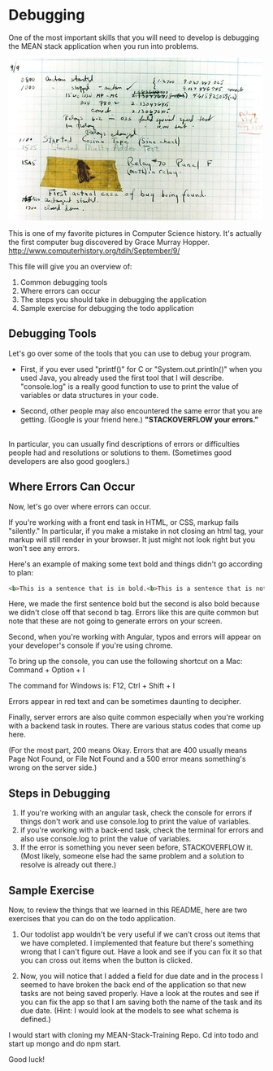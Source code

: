 # Debugging

One of the most important skills that you will need to develop is debugging the MEAN stack application when you run into problems.

![alt text](First_bug.jpg)

This is one of my favorite pictures in Computer Science history. It's actually the first computer bug discovered by Grace Murray Hopper. <http://www.computerhistory.org/tdih/September/9/>

This file will give you an overview of:

1. Common debugging tools
2. Where errors can occur
3. The steps you should take in debugging the application
4. Sample exercise for debugging the todo application

## Debugging Tools

Let's go over some of the tools that you can use to debug your program.

- First, if you ever used "printf()" for C or "System.out.println()" when you used Java, you already used the first tool that I will describe. "console.log" is a really good function to use to print the value of variables or data structures in your code.

- Second, other people may also encountered the same error that you are getting. (Google is your friend here.) **"STACKOVERFLOW your errors."**
<br>
In particular, you can usually find descriptions of errors or difficulties people had and resolutions or solutions to them. (Sometimes good developers are also good googlers.)

## Where Errors Can Occur

Now, let's go over where errors can occur.

If you're working with a front end task in HTML, or CSS, markup fails "silently." In particular, if you make a mistake in not closing an html tag, your markup will still render in your browser. It just might not look right but you won't see any errors.

Here's an example of making some text bold and things didn't go according to plan:

```html
<b>This is a sentence that is in bold.<b>This is a sentence that is not supposed to be bold.
```

Here, we made the first sentence bold but the second is also bold because we didn't close off that second b tag. Errors like this are quite common but note that these are not going to generate errors on your screen.

Second, when you're working with Angular, typos and errors will appear on your developer's console if you're using chrome.

To bring up the console, you can use the following shortcut on a Mac: Command + Option + I

The command for Windows is: F12, Ctrl + Shift + I

Errors appear in red text and can be sometimes daunting to decipher.

Finally, server errors are also quite common especially when you're working with a backend task in routes. There are various status codes that come up here.

(For the most part, 200 means Okay. Errors that are 400 usually means Page Not Found, or File Not Found and a 500 error means something's wrong on the server side.)

## Steps in Debugging

1. If you're working with an angular task, check the console for errors if things don't work and use console.log to print the value of variables.
2. if you're working with a back-end task, check the terminal for errors and also use console.log to print the value of variables.
3. If the error is something you never seen before, STACKOVERFLOW it. (Most likely, someone else had the same problem and a solution to resolve is already out there.)

## Sample Exercise

Now, to review the things that we learned in this README, here are two exercises that you can do on the todo application.

1. Our todolist app wouldn't be very useful if we can't cross out items that we have completed. I implemented that feature but there's something wrong that I can't figure out. Have a look and see if you can fix it so that you can cross out items when the button is clicked.

2. Now, you will notice that I added a field for due date and in the process I seemed to have broken the back end of the application so that new tasks are not being saved properly. Have a look at the routes and see if you can fix the app so that I am saving both the name of the task and its due date. (Hint: I would look at the models to see what schema is defined.)

I would start with cloning my MEAN-Stack-Training Repo. Cd into todo and start up mongo and do npm start.

Good luck!
